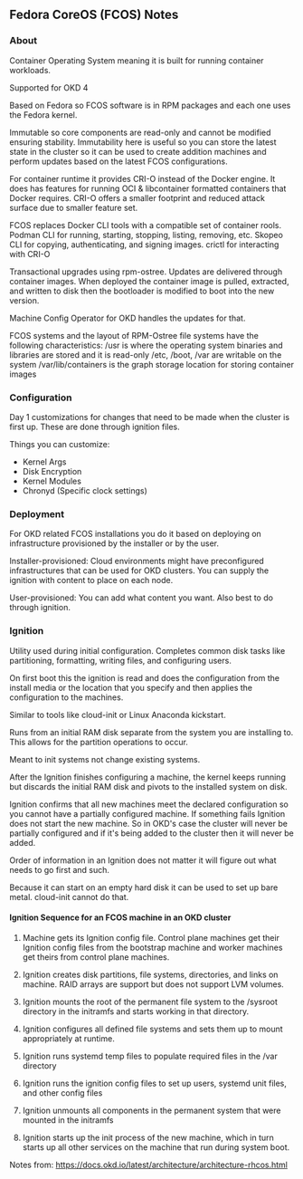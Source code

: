 ## Fedora CoreOS (FCOS) Notes

### About

Container Operating System meaning it is built for running container workloads.

Supported for OKD 4

Based on Fedora so FCOS software is in RPM packages and each one uses the Fedora kernel.

Immutable so core components are read-only and cannot be modified ensuring stability. Immutability here is useful so you can store the latest state in the cluster so it can be used to create addition machines and perform updates based on the latest FCOS configurations.

For container runtime it provides CRI-O instead of the Docker engine. It does has features for running OCI & libcontainer formatted containers that Docker requires. CRI-O offers a smaller footprint and reduced attack surface due to smaller feature set.

FCOS replaces Docker CLI tools with a compatible set of container rools. 
Podman CLI for running, starting, stopping, listing, removing, etc.
Skopeo CLI for copying, authenticating, and signing images.
crictl for interacting with CRI-O

Transactional upgrades using rpm-ostree. Updates are delivered through container images. When deployed the container image is pulled, extracted, and written to disk then the bootloader is modified to boot into the new version.

Machine Config Operator for OKD handles the updates for that.

FCOS systems and the layout of RPM-Ostree file systems have the following characteristics:
/usr is where the operating system binaries and libraries are stored and it is read-only
/etc, /boot, /var are writable on the system
/var/lib/containers is the graph storage location for storing container images

### Configuration

Day 1 customizations for changes that need to be made when the cluster is first up. These are done through ignition files.

Things you can customize:
- Kernel Args
- Disk Encryption
- Kernel Modules
- Chronyd (Specific clock settings)

### Deployment

For OKD related FCOS installations you do it based on deploying on infrastructure provisioned by the installer or by the user. 

Installer-provisioned: Cloud environments might have preconfigured infrastructures that can be used for OKD clusters. You can supply the ignition with content to place on each node.

User-provisioned: You can add what content you want. Also best to do through ignition.

### Ignition

Utility used during initial configuration. Completes common disk tasks like partitioning, formatting, writing files, and configuring users. 

On first boot this the ignition is read and does the configuration from the install media or the location that you specify and then applies the configuration to the machines.

Similar to tools like cloud-init or Linux Anaconda kickstart. 

Runs from an initial RAM disk separate from the system you are installing to. This allows for the partition operations to occur. 

Meant to init systems not change existing systems.

After the Ignition finishes configuring a machine, the kernel keeps running but discards the initial RAM disk and pivots to the installed system on disk.

Ignition confirms that all new machines meet the declared configuration so you cannot have a partially configured machine. If something fails Ignition does not start the new machine. So in OKD's case the cluster will never be partially configured and if it's being added to the cluster then it will never be added.

Order of information in an Ignition does not matter it will figure out what needs to go first and such.

Because it can start on an empty hard disk it can be used to set up bare metal. cloud-init cannot do that.

#### Ignition Sequence for an FCOS machine in an OKD cluster
1) Machine gets its Ignition config file. Control plane machines get their Ignition config files from the bootstrap machine and worker machines get theirs from control plane machines.

2) Ignition creates disk partitions, file systems, directories, and links on machine. RAID arrays are support but does not support LVM volumes.

3) Ignition mounts the root of the permanent file system to the /sysroot directory in the initramfs and starts working in that directory.

4) Ignition configures all defined file systems and sets them up to mount appropriately at runtime.

5) Ignition runs systemd temp files to populate required files in the /var directory

6) Ignition runs the ignition config files to set up users, systemd unit files, and other config files

7) Ignition unmounts all components in the permanent system that were mounted in the initramfs

8) Ignition starts up the init process of the new machine, which in turn starts up all other services on the machine that run during system boot.


Notes from: https://docs.okd.io/latest/architecture/architecture-rhcos.html
